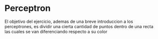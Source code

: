 # Perceptron
El objetivo del ejercicio, ademas de una breve introduccion a los perceptrones, es dividir una cierta cantidad de puntos dentro de una recta las cuales se van diferenciando respecto a su color
